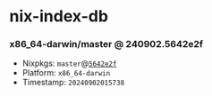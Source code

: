 # nix-index-db
### x86_64-darwin/master @ 240902.5642e2f
- Nixpkgs: `master`@[`5642e2f`](https://github.com/NixOS/nixpkgs/commit/5642e2fe9c351ebdca4e07bb562b08ad4c210551)
- Platform: `x86_64-darwin`
- Timestamp: `20240902015738`
